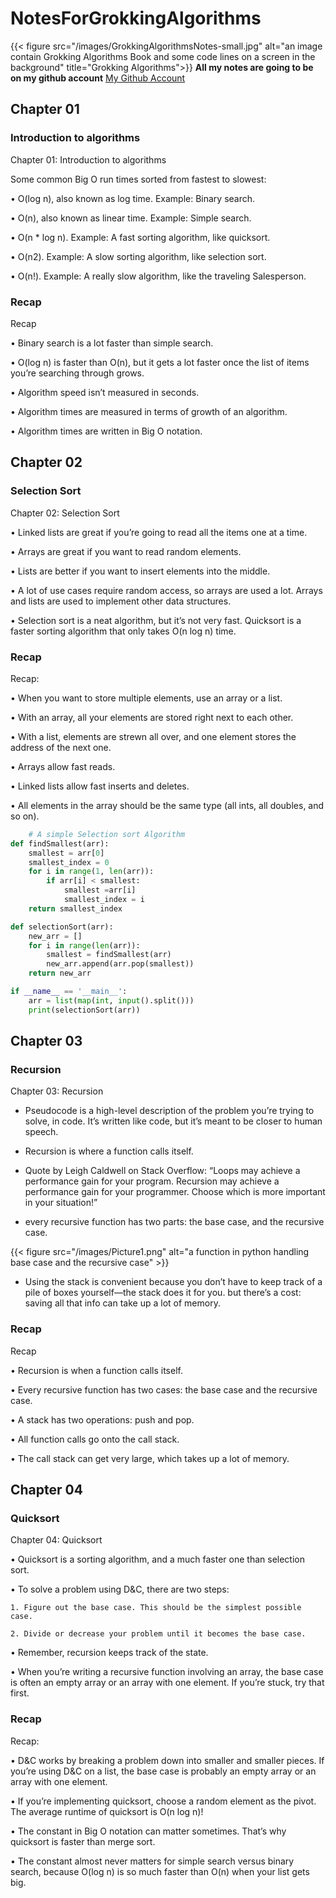 # NotesForGrokkingAlgorithms

{{< figure src="/images/GrokkingAlgorithmsNotes-small.jpg" alt="an image contain Grokking Algorithms Book and some code lines on a screen in the background" title="Grokking Algorithms">}}
<b>All my notes are going to be on my github account</b>
<a href="https://github.com/RaymondReddigton" target="_blank">My Github Account</a>
<div>

## Chapter 01
### Introduction to algorithms
Chapter 01: Introduction to algorithms

Some common Big O run times sorted from fastest to slowest:

• O(log n), also known as log time. Example: Binary search. 

• O(n), also known as linear time. Example: Simple search.

• O(n * log n). Example: A fast sorting algorithm, like quicksort.

• O(n2). Example: A slow sorting algorithm, like selection sort.

• O(n!). Example: A really slow algorithm, like the traveling Salesperson.

### Recap
Recap 

• Binary search is a lot faster than simple search. 

• O(log n) is faster than O(n), but it gets a lot faster once the list of items you’re searching through grows.

• Algorithm speed isn’t measured in seconds.

• Algorithm times are measured in terms of growth of an algorithm.

• Algorithm times are written in Big O notation.

## Chapter 02
### Selection Sort
Chapter 02: Selection Sort

•	Linked lists are great if you’re going to read all the items one at a time.

•	Arrays are great if you want to read random elements.

•	Lists are better if you want to insert elements into the middle.

•	A lot of use cases require random access, so arrays are used a lot. Arrays and lists are used to implement other data structures.

•	Selection sort is a neat algorithm, but it’s not very fast. Quicksort is a faster sorting algorithm that only takes O(n log n) time.

### Recap
Recap:

• When you want to store multiple elements, use an array or a list. 

• With an array, all your elements are stored right next to each other.

• With a list, elements are strewn all over, and one element stores the address of the next one.

• Arrays allow fast reads. 

• Linked lists allow fast inserts and deletes.

• All elements in the array should be the same type (all ints, all doubles, and so on).

```Python
    # A simple Selection sort Algorithm 
def findSmallest(arr):
    smallest = arr[0]
    smallest_index = 0
    for i in range(1, len(arr)):
        if arr[i] < smallest:
            smallest =arr[i]
            smallest_index = i
    return smallest_index

def selectionSort(arr):
    new_arr = []
    for i in range(len(arr)):
        smallest = findSmallest(arr)
        new_arr.append(arr.pop(smallest))
    return new_arr

if __name__ == '__main__':
    arr = list(map(int, input().split()))
    print(selectionSort(arr))

```
## Chapter 03
### Recursion
Chapter 03:  Recursion

-	Pseudocode is a high-level description of the problem you’re trying to solve, in code. It’s written like code, but it’s meant to be closer to human speech.

-	Recursion is where a function calls itself.

-	Quote by Leigh Caldwell on Stack Overflow:  “Loops may achieve a performance gain for your program. Recursion may achieve a performance gain for your programmer. Choose which is more important in your situation!”

-	every recursive function has two parts: the base case, and the recursive case.

{{< figure src="/images/Picture1.png" alt="a function in python handling base case and the recursive case" >}}

-	Using the stack is convenient because you don’t have to keep track of a pile of boxes yourself—the stack does it for you. but there’s a cost: saving all that info can take up a lot of memory.
### Recap
Recap 

• Recursion is when a function calls itself.

• Every recursive function has two cases: the base case and the recursive case.

• A stack has two operations: push and pop. 

• All function calls go onto the call stack.

• The call stack can get very large, which takes up a lot of memory.

## Chapter 04
### Quicksort
Chapter 04:  Quicksort

•	Quicksort is a sorting algorithm, and a much faster one than selection sort.

•	To solve a problem using D&C, there are two steps: 

    1. Figure out the base case. This should be the simplest possible case.

    2. Divide or decrease your problem until it becomes the base case.

•	Remember, recursion keeps track of the state.

•	When you’re writing a recursive function involving an array, the base case is often an empty array or an array with one element. If you’re stuck, try that first.

### Recap
Recap: 

•	D&C works by breaking a problem down into smaller and smaller pieces. If you’re using D&C on a list, the base case is probably an empty array or an array with one element.

•	If you’re implementing quicksort, choose a random element as the pivot. The average runtime of quicksort is O(n log n)!

•	 The constant in Big O notation can matter sometimes. That’s why quicksort is faster than merge sort.

•	The constant almost never matters for simple search versus binary search, because O(log n) is so much faster than O(n) when your list gets big.

</div>





